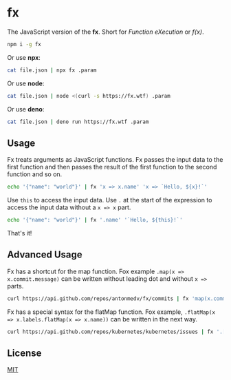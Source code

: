 # fx

The JavaScript version of the **fx**. Short for _Function eXecution_ or _f(x)_.

```sh
npm i -g fx
```

Or use **npx**:

```sh
cat file.json | npx fx .param
```

Or use **node**:

```sh
cat file.json | node <(curl -s https://fx.wtf) .param
```

Or use **deno**:

```sh
cat file.json | deno run https://fx.wtf .param
```

## Usage

Fx treats arguments as JavaScript functions. Fx passes the input data to the first
function and then passes the result of the first function to the second function 
and so on.

```sh
echo '{"name": "world"}' | fx 'x => x.name' 'x => `Hello, ${x}!`'
```

Use `this` to access the input data. Use `.` at the start of the expression to 
access the input data without a `x => x` part.

```sh
echo '{"name": "world"}' | fx '.name' '`Hello, ${this}!`'
```

That's it! 

## Advanced Usage

Fx has a shortcut for the map function. Fox example `.map(x => x.commit.message)`
can be written without leading dot and without `x =>` parts.  

```sh
curl https://api.github.com/repos/antonmedv/fx/commits | fx 'map(x.commit.message)'
```

Fx has a special syntax for the flatMap function. Fox example,
`.flatMap(x => x.labels.flatMap(x => x.name))` can be written in the next way.

```sh
curl https://api.github.com/repos/kubernetes/kubernetes/issues | fx '.[].labels[].name'
```

## License

[MIT](../LICENSE)
